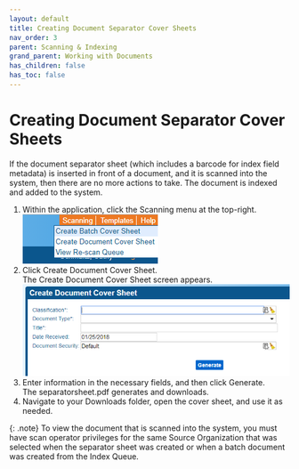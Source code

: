 ```yaml
---
layout: default
title: Creating Document Separator Cover Sheets
nav_order: 3
parent: Scanning & Indexing
grand_parent: Working with Documents
has_children: false
has_toc: false
---
```

# Creating Document Separator Cover Sheets

If the document separator sheet (which includes a barcode for index field metadata) is inserted in front of a document, and it is scanned into the system, then there are no more actions to take. The document is indexed and added to the system.

1. Within the application, click the Scanning menu at the top-right.  
    ![Scanning Menu](/assets/images/q-action-scanning-menu.PNG "Scanning Menu")
2. Click Create Document Cover Sheet.  
    The Create Document Cover Sheet screen appears.  
    ![Create Document Cover Sheet Screen](/assets/images/q-action-create-doc-cover-sheet.PNG "Create Document Cover Sheet Screen")
3. Enter information in the necessary fields, and then click Generate.  
    The separatorsheet.pdf generates and downloads.
4. Navigate to your Downloads folder, open the cover sheet, and use it as needed.

{: .note}
To view the document that is scanned into the system, you must have scan operator privileges for the same Source Organization that was selected when the separator sheet was created or when a batch document was created from the Index Queue.